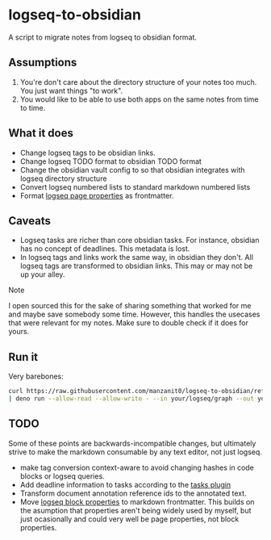 # logseq-to-obsidian

A script to migrate notes from logseq to obsidian format.

## Assumptions

1. You're don't care about the directory structure of your notes too much. You
   just want things "to work".
2. You would like to be able to use both apps on the same notes from time to
   time.

## What it does

- Change logseq tags to be obsidian links.
- Change logseq TODO format to obsidian TODO format
- Change the obsidian vault config to so that obsidian integrates with logseq
  directory structure
- Convert logseq numbered lists to standard markdown numbered lists
- Format [logseq page properties](https://docs.logseq.com/#/page/properties) as
  frontmatter.

## Caveats

- Logseq tasks are richer than core obsidian tasks. For instance, obsidian has
  no concept of deadlines. This metadata is lost.
- In logseq tags and links work the same way, in obsidian they don't. All
  logseq tags are transformed to obsidian links. This may or may not be up your
  alley.

> [!NOTE]
> I open sourced this for the sake of sharing something that worked for me and
> maybe save somebody some time. However, this handles the usecases that were
> relevant for my notes. Make sure to double check if it does for yours.

## Run it

Very barebones:

```sh
curl https://raw.githubusercontent.com/manzanit0/logseq-to-obsidian/refs/heads/master/main.ts \
| deno run --allow-read --allow-write - --in your/logseq/graph --out your/obsidian/vault
```

## TODO

Some of these points are backwards-incompatible changes, but ultimately strive
to make the markdown consumable by any text editor, not just logseq.

- make tag conversion context-aware to avoid changing hashes in code blocks or
  logseq queries.
- Add deadline information to tasks according to the [tasks
  plugin](https://publish.obsidian.md/tasks/Introduction)
- Transform document annotation reference ids to the annotated text. 
- Move [logseq block properties](https://docs.logseq.com/#/page/properties) to
  markdown frontmatter. This builds on the asumption that properties aren't
  being widely used by myself, but just ocasionally and could very well be page
  properties, not block properties.


